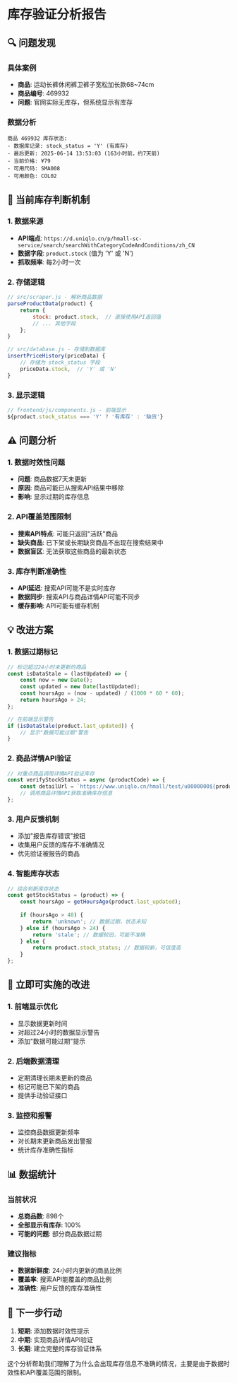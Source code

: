 # 库存验证分析报告

## 🔍 问题发现

### 具体案例
- **商品**: 运动长裤休闲裤卫裤子宽松加长款68~74cm
- **商品编号**: 469932
- **问题**: 官网实际无库存，但系统显示有库存

### 数据分析
```
商品 469932 库存状态:
- 数据库记录: stock_status = 'Y' (有库存)
- 最后更新: 2025-06-14 13:53:03 (163小时前，约7天前)
- 当前价格: ¥79
- 可用尺码: SMA008
- 可用颜色: COL02
```

## 🔧 当前库存判断机制

### 1. 数据来源
- **API端点**: `https://d.uniqlo.cn/p/hmall-sc-service/search/searchWithCategoryCodeAndConditions/zh_CN`
- **数据字段**: `product.stock` (值为 'Y' 或 'N')
- **抓取频率**: 每2小时一次

### 2. 存储逻辑
```javascript
// src/scraper.js - 解析商品数据
parseProductData(product) {
    return {
        stock: product.stock,  // 直接使用API返回值
        // ... 其他字段
    };
}

// src/database.js - 存储到数据库
insertPriceHistory(priceData) {
    // 存储为 stock_status 字段
    priceData.stock,  // 'Y' 或 'N'
}
```

### 3. 显示逻辑
```javascript
// frontend/js/components.js - 前端显示
${product.stock_status === 'Y' ? '有库存' : '缺货'}
```

## ⚠️ 问题分析

### 1. 数据时效性问题
- **问题**: 商品数据7天未更新
- **原因**: 商品可能已从搜索API结果中移除
- **影响**: 显示过期的库存信息

### 2. API覆盖范围限制
- **搜索API特点**: 可能只返回"活跃"商品
- **缺失商品**: 已下架或长期缺货商品不出现在搜索结果中
- **数据盲区**: 无法获取这些商品的最新状态

### 3. 库存判断准确性
- **API延迟**: 搜索API可能不是实时库存
- **数据同步**: 搜索API与商品详情API可能不同步
- **缓存影响**: API可能有缓存机制

## 💡 改进方案

### 1. 数据过期标记
```javascript
// 标记超过24小时未更新的商品
const isDataStale = (lastUpdated) => {
    const now = new Date();
    const updated = new Date(lastUpdated);
    const hoursAgo = (now - updated) / (1000 * 60 * 60);
    return hoursAgo > 24;
};

// 在前端显示警告
if (isDataStale(product.last_updated)) {
    // 显示"数据可能过期"警告
}
```

### 2. 商品详情API验证
```javascript
// 对重点商品调用详情API验证库存
const verifyStockStatus = async (productCode) => {
    const detailUrl = `https://www.uniqlo.cn/hmall/test/u0000000${productCode}/`;
    // 调用商品详情API获取准确库存信息
};
```

### 3. 用户反馈机制
- 添加"报告库存错误"按钮
- 收集用户反馈的库存不准确情况
- 优先验证被报告的商品

### 4. 智能库存状态
```javascript
// 综合判断库存状态
const getStockStatus = (product) => {
    const hoursAgo = getHoursAgo(product.last_updated);
    
    if (hoursAgo > 48) {
        return 'unknown'; // 数据过期，状态未知
    } else if (hoursAgo > 24) {
        return 'stale'; // 数据较旧，可能不准确
    } else {
        return product.stock_status; // 数据较新，可信度高
    }
};
```

## 🎯 立即可实施的改进

### 1. 前端显示优化
- 显示数据更新时间
- 对超过24小时的数据显示警告
- 添加"数据可能过期"提示

### 2. 后端数据清理
- 定期清理长期未更新的商品
- 标记可能已下架的商品
- 提供手动验证接口

### 3. 监控和报警
- 监控商品数据更新频率
- 对长期未更新商品发出警报
- 统计库存准确性指标

## 📊 数据统计

### 当前状况
- **总商品数**: 898个
- **全部显示有库存**: 100%
- **可能的问题**: 部分商品数据过期

### 建议指标
- **数据新鲜度**: 24小时内更新的商品比例
- **覆盖率**: 搜索API能覆盖的商品比例
- **准确性**: 用户反馈的库存准确性

## 🔄 下一步行动

1. **短期**: 添加数据时效性提示
2. **中期**: 实现商品详情API验证
3. **长期**: 建立完整的库存验证体系

这个分析帮助我们理解了为什么会出现库存信息不准确的情况，主要是由于数据时效性和API覆盖范围的限制。

